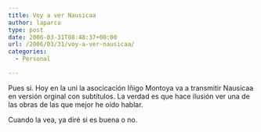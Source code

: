 ```yaml
---
title: Voy a ver Nausicaa
author: laparca
type: post
date: 2006-03-31T08:48:37+00:00
url: /2006/03/31/voy-a-ver-nausicaa/
categories:
  - Personal

---
```

Pues sí. Hoy en la uni la asocicación Iñigo Montoya va a transmitir Nausicaa en versión orginal con subtítulos. La verdad es que hace ilusión ver una de las obras de las que mejor he oído hablar.

Cuando la vea, ya diré si es buena o no.